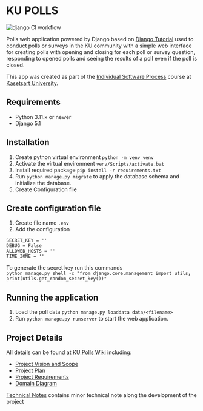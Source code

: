 # KU POLLS

![django CI workflow](../../actions/workflows/django.yml/badge.svg)

Polls web application powered by Django based on [Django Tutorial](https://docs.djangoproject.com/en/5.1/intro/) used to conduct polls or surveys in the KU community
with a simple web interface for creating polls with opening and closing for each poll or survey question,
responding to opened polls and seeing the results of a poll even if the poll is closed.

This app was created as part of the [Individual Software Process](
https://cpske.github.io/ISP) course at [Kasetsart University](https://www.ku.ac.th).

## Requirements
- Python 3.11.x or newer
- Django 5.1

## Installation
1.  Create python virtual environment `python -m venv venv`
2.  Activate the virtual environment `venv/Scripts/activate.bat`
3.  Install required package `pip install -r requirements.txt`
4.  Run `python manage.py migrate` to apply the database schema and initialize the database.
5.  Create Configuration file

## Create configuration file
1. Create file name `.env`
2. Add the configuration
```
SECRET_KEY = ''
DEBUG = False
ALLOWED_HOSTS = ''
TIME_ZONE = ''
```
To generate the secret key run this commands
</br>`python manage.py shell -c "from django.core.management import utils; print(utils.get_random_secret_key())"`


## Running the application
1.  Load the poll data `python manage.py loaddata data/<filename>`
2.  Run `python manage.py runserver` to start the web application.

## Project Details
All details can be found at [KU Polls Wiki](../../wiki/Home) including:
- [Project Vision and Scope](/../../wiki/Vision-and-Scope)
- [Project Plan](/../../wiki/Project-Plan)
- [Project Requirements](/../../wiki/Requirements)
- [Domain Diagram](../../wiki/Domain-Diagram)

[Technical Notes](../../wiki/Technical-Note) contains minor technical note along the development of the project
